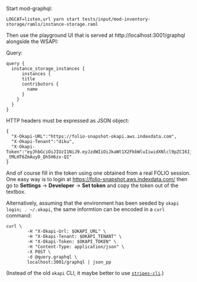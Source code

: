 Start mod-graphql:
```
LOGCAT=listen,url yarn start tests/input/mod-inventory-storage/ramls/instance-storage.raml
```
Then use the playground UI that is served at http://localhost:3001/graphql alongside the WSAPI:

Query:
```
query {
  instance_storage_instances {
      instances {
      title
      contributors {
        name
      }
    }
  }
}
```
HTTP headers must be expressed as JSON object:
```
{
  "X-Okapi-URL":"https://folio-snapshot-okapi.aws.indexdata.com",
  "X-Okapi-Tenant":"diku",
  "X-Okapi-Token":"eyJhbGciOiJIUzI1NiJ9.eyJzdWIiOiJkaWt1X2FkbWluIiwidXNlcl9pZCI6Ijk1NDFkNTQ2LTkxOTItNWVmNS05ZmMzLWE5MTg4YmM1OWJjMSIsImlhdCI6MTU5MjQ3NTQ4NywidGVuYW50IjoiZGlrdSJ9.AlH6f1RXswUHJFWtse-_tMLHT6ZmAuyD_Qh5H6zx-QI"
}
```
And of course fill in the token using one obtained from a real FOLIO session. One easy way is to login at https://folio-snapshot.aws.indexdata.com/ then go to **Settings** &rarr; **Developer** &rarr; **Set token** and copy the token out of the textbox.

Alternatively, assuming that the environment has been seeded by `okapi login; . ~/.okapi`, the same informtion can be encoded in a `curl` command:
```
curl \
        -H "X-Okapi-Url: $OKAPI_URL" \
        -H "X-Okapi-Tenant: $OKAPI_TENANT" \
        -H "X-Okapi-Token: $OKAPI_TOKEN" \
        -H "Content-Type: application/json" \
        -X POST \
        -d @query.graphql \
        localhost:3001/graphql | json_pp
```
(Instead of the old `okapi` CLI, it maybe better to use [`stripes-cli`](https://github.com/folio-org/stripes-cli/blob/master/doc/user-guide.md).)
